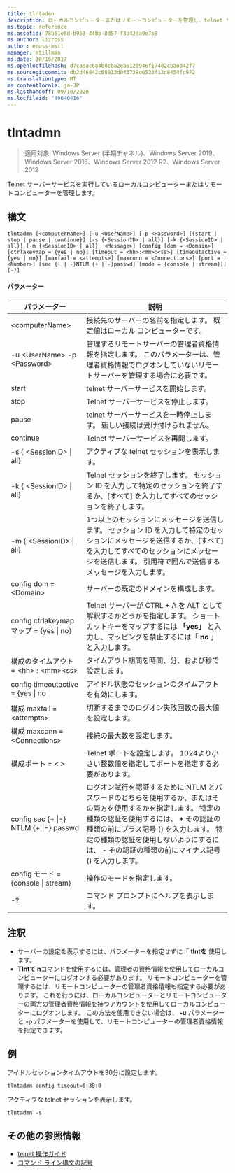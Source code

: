```yaml
---
title: tlntadmn
description: ローカルコンピューターまたはリモートコンピューターを管理し、telnet サーバーサービスを実行している tlntの管理に関する参照記事。
ms.topic: reference
ms.assetid: 78b61e8d-b953-44bb-8d57-f3b42da9e7a8
ms.author: lizross
author: eross-msft
manager: mtillman
ms.date: 10/16/2017
ms.openlocfilehash: d7cadac684b8cba2ea0120946f174d2cba0342f7
ms.sourcegitcommit: db2d46842c68813d043738d6523f13d8454fc972
ms.translationtype: MT
ms.contentlocale: ja-JP
ms.lasthandoff: 09/10/2020
ms.locfileid: "89640416"
---
```

# <a name="tlntadmn"></a>tlntadmn

> 適用対象: Windows Server (半期チャネル)、Windows Server 2019、Windows Server 2016、Windows Server 2012 R2、Windows Server 2012

Telnet サーバーサービスを実行しているローカルコンピューターまたはリモートコンピューターを管理します。

## <a name="syntax"></a>構文
```
tlntadmn [<computerName>] [-u <UserName>] [-p <Password>] [{start | stop | pause | continue}] [-s {<SessionID> | all}] [-k {<SessionID> | all}] [-m {<SessionID> | all}  <Message>] [config [dom = <Domain>] [ctrlakeymap = {yes | no}] [timeout = <hh>:<mm>:<ss>] [timeoutactive = {yes | no}] [maxfail = <attempts>] [maxconn = <Connections>] [port = <Number>] [sec {+ | -}NTLM {+ | -}passwd] [mode = {console | stream}]] [-?]
```
#### <a name="parameters"></a>パラメーター

|                   パラメーター                    |                                                                                                                                                       説明                                                                                                                                                        |
|------------------------------------------------|--------------------------------------------------------------------------------------------------------------------------------------------------------------------------------------------------------------------------------------------------------------------------------------------------------------------------|
|                \<computerName>                 |                                                                                                                    接続先のサーバーの名前を指定します。 既定値はローカル コンピューターです。                                                                                                                    |
|         -u \<UserName> -p \<Password>          |                                                管理するリモートサーバーの管理者資格情報を指定します。 このパラメーターは、管理者資格情報でログオンしていないリモートサーバーを管理する場合に必要です。                                                |
|                     start                      |                                                                                                                                            telnet サーバーサービスを開始します。                                                                                                                                             |
|                      stop                      |                                                                                                                                             Telnet サーバーサービスを停止します。                                                                                                                                              |
|                     pause                      |                                                                                                                          telnet サーバーサービスを一時停止します。 新しい接続は受け付けられません。                                                                                                                          |
|                    continue                    |                                                                                                                                            Telnet サーバーサービスを再開します。                                                                                                                                            |
|          -s { \<SessionID> &#124; all}          |                                                                                                                                             アクティブな telnet セッションを表示します。                                                                                                                                             |
|          -k { \<SessionID> &#124; all}          |                                                                                                        Telnet セッションを終了します。 セッション ID を入力して特定のセッションを終了するか、[すべて] を入力してすべてのセッションを終了します。                                                                                                         |
|    -m { \<SessionID> &#124; all}  <Message>     |                                                   1つ以上のセッションにメッセージを送信します。 セッション ID を入力して特定のセッションにメッセージを送信するか、[すべて] を入力してすべてのセッションにメッセージを送信します。 引用符で囲んで送信するメッセージを入力します。                                                   |
|             config dom = \<Domain>             |                                                                                                                                      サーバーの既定のドメインを構成します。                                                                                                                                       |
|      config ctrlakeymap マップ = {yes &#124; no}      |                                                                                     Telnet サーバーが CTRL + A を ALT として解釈するかどうかを指定します。 ショートカットキーをマップするには **「yes」** と入力し、マッピングを禁止するには「 **no** 」と入力します。                                                                                     |
|       構成のタイムアウト = \<hh> : \<mm>\<ss>       |                                                                                                                                 タイムアウト期間を時間、分、および秒で設定します。                                                                                                                                 |
|     config timeoutactive = {yes &#124; no      |                                                                                                                                            アイドル状態のセッションのタイムアウトを有効にします。                                                                                                                                             |
|          構成 maxfail = \<attempts>          |                                                                                                                          切断するまでのログオン失敗回数の最大値を設定します。                                                                                                                          |
|        構成 maxconn = \<Connections>         |                                                                                                                                         接続の最大数を設定します。                                                                                                                                          |
|            構成ポート = < \>             |                                                                                                                    Telnet ポートを設定します。 1024より小さい整数値を指定してポートを指定する必要があります。                                                                                                                    |
| config sec {+ &#124;-} NTLM {+ &#124;-} passwd | ログオン試行を認証するために NTLM とパスワードのどちらを使用するか、またはその両方を使用するかを指定します。 特定の種類の認証を使用するには、 **+** その認証の種類の前にプラス記号 () を入力します。 特定の種類の認証を使用しないようにするには、 **-** その認証の種類の前にマイナス記号 () を入力します。 |
|     config モード = {console &#124; stream}      |                                                                                                                                             操作のモードを指定します。                                                                                                                                             |
|                       -?                       |                                                                                                                                           コマンド プロンプトにヘルプを表示します。                                                                                                                                           |

## <a name="remarks"></a>注釈
-   サーバーの設定を表示するには、パラメーターを指定せずに「 **tlntを** 使用します。
-   **Tlntて n**コマンドを使用するには、管理者の資格情報を使用してローカルコンピューターにログオンする必要があります。 リモートコンピューターを管理するには、リモートコンピューターの管理者資格情報も指定する必要があります。 これを行うには、ローカルコンピューターとリモートコンピューターの両方の管理者資格情報を持つアカウントを使用してローカルコンピューターにログオンします。 この方法を使用できない場合は、 **-u** パラメーターと **-p** パラメーターを使用して、リモートコンピューターの管理者資格情報を指定できます。

## <a name="examples"></a>例
アイドルセッションタイムアウトを30分に設定します。
```
tlntadmn config timeout=0:30:0
```
アクティブな telnet セッションを表示します。
```
tlntadmn -s
```

## <a name="additional-references"></a>その他の参照情報
-   [telnet 操作ガイド](/previous-versions/windows/it-pro/windows-server-2008-R2-and-2008/cc753164(v=ws.10))
- [コマンド ライン構文の記号](command-line-syntax-key.md)
